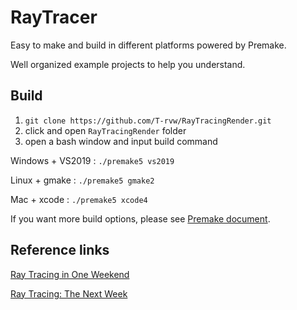 # RayTracer

Easy to make and build in different platforms powered by Premake.

Well organized example projects to help you understand.

## Build

1. `git clone https://github.com/T-rvw/RayTracingRender.git`
2. click and open `RayTracingRender` folder
3. open a bash window and input build command

Windows + VS2019 : `./premake5 vs2019`

Linux + gmake : `./premake5 gmake2`

Mac + xcode : `./premake5 xcode4`

If you want more build options, please see [Premake document](https://premake.github.io/docs/Using-Premake).

## Reference links

[Ray Tracing in One Weekend](https://raytracing.github.io/books/RayTracingInOneWeekend.html)

[Ray Tracing: The Next Week](https://raytracing.github.io/books/RayTracingTheNextWeek.html)